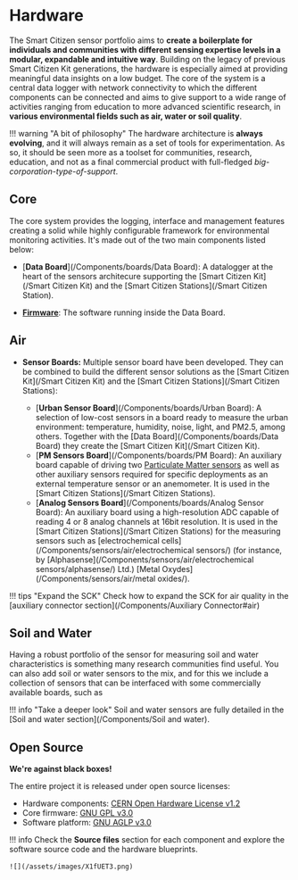 # Hardware

The Smart Citizen sensor portfolio aims to **create a boilerplate for individuals and communities with different sensing expertise levels in a modular, expandable and intuitive way**. Building on the legacy of previous Smart Citizen Kit generations, the hardware is especially aimed at providing meaningful data insights on a low budget. The core of the system is a central data logger with network connectivity to which the different components can be connected and aims to give support to a wide range of activities ranging from education to more advanced scientific research, in **various environmental fields such as air, water or soil quality**.

!!! warning "A bit of philosophy"
    The hardware architecture is **always evolving**, and it will always remain as a set of tools for experimentation. As so, it should be seen more as a toolset for communities, research, education, and not as a final commercial product with full-fledged _big-corporation-type-of-support_.

## Core

The core system provides the logging, interface and management features creating a solid while highly configurable framework for environmental monitoring activities. It's made out of the two main components listed below:

* [**Data Board**](/Components/boards/Data Board): A datalogger at the heart of the sensors architecure supporting the [Smart Citizen Kit](/Smart Citizen Kit) and the [Smart Citizen Stations](/Smart Citizen Station).

* [**Firmware**](Firmware): The software running inside the Data Board.

## Air

* **Sensor Boards:** Multiple sensor board have been developed. They can be combined to build the different sensor solutions as the [Smart Citizen Kit](/Smart Citizen Kit) and the [Smart Citizen Stations](/Smart Citizen Stations):

	* [**Urban Sensor Board**](/Components/boards/Urban Board): A selection of low-cost sensors in a board ready to measure the urban environment: temperature, humidity, noise, light, and PM2.5, among others. Together with the [Data Board](/Components/boards/Data Board) they create the [Smart Citizen Kit](/Smart Citizen Kit).
	* [**PM Sensors Board**](/Components/boards/PM Board): An auxiliary board capable of driving two [Particulate Matter sensors](/Components/sensors/air/OPCs/) as well as other auxiliary sensors required for specific deployments as an external temperature sensor or an anemometer. It is used in the [Smart Citizen Stations](/Smart Citizen Stations).
    * [**Analog Sensors Board**](/Components/boards/Analog Sensor Board): An auxiliary board using a high-resolution ADC capable of reading 4 or 8 analog channels at 16bit resolution. It is used in the [Smart Citizen Stations](/Smart Citizen Stations) for the measuring sensors such as [electrochemical cells](/Components/sensors/air/electrochemical sensors/) (for instance, by [Alphasense](/Components/sensors/air/electrochemical sensors/alphasense/) Ltd.) [Metal Oxydes](/Components/sensors/air/metal oxides/).

!!! tips "Expand the SCK"
    Check how to expand the SCK for air quality in the [auxiliary connector section](/Components/Auxiliary Connector#air)

## Soil and Water

Having a robust portfolio of the sensor for measuring soil and water characteristics is something many research communities find useful. You can also add soil or water sensors to the mix, and for this we include a collection of sensors that can be interfaced with some commercially available boards, such as 

!!! info "Take a deeper look"
    Soil and water sensors are fully detailed in the [Soil and water section](/Components/Soil and water).

## Open Source

**We're against black boxes!**

The entire project it is released under open source licenses: 

* Hardware components: [CERN Open Hardware License v1.2](https://www.ohwr.org/licenses/cern-ohl/license_versions/v1.2)
* Core firmware: [GNU GPL v3.0](https://www.gnu.org/licenses/gpl-3.0.en.html)
* Software platform: [GNU AGLP v3.0](https://www.gnu.org/licenses/agpl-3.0.en.html)

!!! info
	Check the **Source files** section for each component and explore the software source code and the hardware blueprints.

	![](/assets/images/X1fUET3.png)
